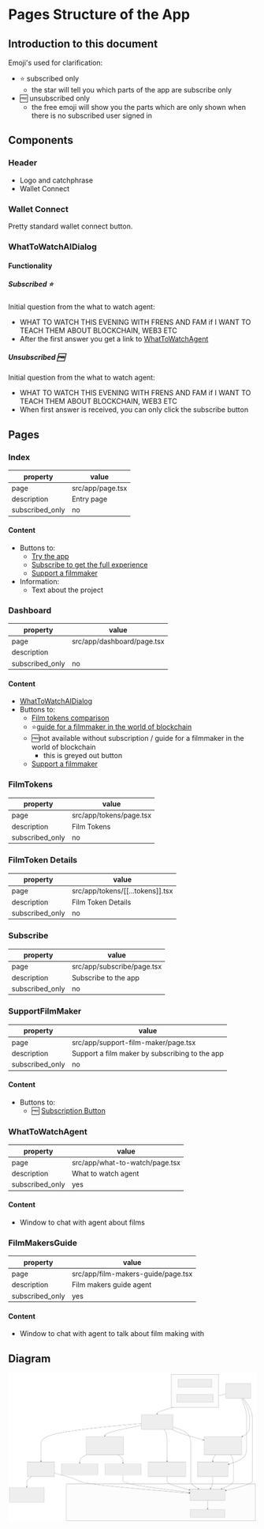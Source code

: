# Pages Structure of the App

## Introduction to this document

Emoji's used for clarification:
- ⭐ subscribed only
    - the star will tell you which parts of the app are subscribe only
- 🆓 unsubscribed only
    - the free emoji will show you the parts which are only shown when there is no subscribed user signed in

## Components
### Header

- Logo and catchphrase
- Wallet Connect

### Wallet Connect

Pretty standard wallet connect button.


### WhatToWatchAIDialog

#### Functionality
##### Subscribed ⭐
Initial question from the what to watch agent:
 - WHAT TO WATCH THIS EVENING WITH FRENS AND FAM if I WANT TO TEACH THEM ABOUT BLOCKCHAIN, WEB3 ETC
 - After the first answer you get a link to [WhatToWatchAgent](#whattowatchagent)

##### Unsubscribed 🆓
Initial question from the what to watch agent:
 - WHAT TO WATCH THIS EVENING WITH FRENS AND FAM if I WANT TO TEACH THEM ABOUT BLOCKCHAIN, WEB3 ETC
 - When first answer is received, you can only click the subscribe button

## Pages

### Index

|       property   |  value |
| ---------------- | ------------ |
| page             | src/app/page.tsx |
| description      | Entry page |
| subscribed_only  | no         |

#### Content

- Buttons to:
    - [Try the app](#dashboard)
    - [Subscribe to get the full experience](#subscribe)
    - [Support a filmmaker](#supportfilmmaker)
- Information:
    - Text about the project


### Dashboard

|       property   |  value |
| ---------------- | ------------ |
| page             | src/app/dashboard/page.tsx |
| description      |  |
| subscribed_only  | no         |

#### Content

- [WhatToWatchAIDialog](#whattowatchaidialog)
- Buttons to:
    - [Film tokens comparison](#filmtokens)
    - ⭐[guide for a filmmaker in the world of blockchain](#filmmakersguide)
    - 🆓not available without subscription / guide for a filmmaker in the world of blockchain
        - this is greyed out button
    - [Support a filmmaker](#supportfilmmaker)


### FilmTokens

|       property   |  value |
| ---------------- | ------------ |
| page             | src/app/tokens/page.tsx |
| description      | Film Tokens |
| subscribed_only  | no         |

### FilmToken Details

|       property   |  value |
| ---------------- | ------------ |
| page             | src/app/tokens/[[...tokens]].tsx |
| description      | Film Token Details |
| subscribed_only  | no         |

### Subscribe

|       property   |  value |
| ---------------- | ------------ |
| page             | src/app/subscribe/page.tsx |
| description      | Subscribe to the app |
| subscribed_only  | no         |

### SupportFilmMaker

|       property   |  value |
| ---------------- | ------------ |
| page             | src/app/support-film-maker/page.tsx |
| description      | Support a film maker by subscribing to the app |
| subscribed_only  | no         |

#### Content

- Buttons to:
    - 🆓 [Subscription Button](#subscribe)

### WhatToWatchAgent

|       property   |  value |
| ---------------- | ------------ |
| page             | src/app/what-to-watch/page.tsx |
| description      | What to watch agent |
| subscribed_only  | yes         |

#### Content

- Window to chat with agent about films

### FilmMakersGuide
|       property   |  value |
| ---------------- | ------------ |
| page             | src/app/film-makers-guide/page.tsx |
| description      | Film makers guide agent |
| subscribed_only  | yes         |
#### Content
- Window to chat with agent to talk about film making with

## Diagram

![diagram of the layout](docs/diagrams/pages.svg)
